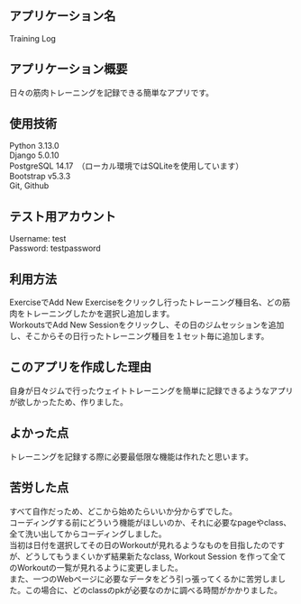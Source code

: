 ## アプリケーション名
Training Log

## アプリケーション概要
日々の筋肉トレーニングを記録できる簡単なアプリです。

## 使用技術
Python 3.13.0<br/>
Django 5.0.10<br/>
PostgreSQL 14.17　（ローカル環境ではSQLiteを使用しています）<br/>
Bootstrap v5.3.3<br/>
Git, Github<br/>

## テスト用アカウント
Username: test  
Password: testpassword

## 利用方法
ExerciseでAdd New Exerciseをクリックし行ったトレーニング種目名、どの筋肉をトレーニングしたかを選択し追加します。<br/>
WorkoutsでAdd New Sessionをクリックし、その日のジムセッションを追加し、そこからその日行ったトレーニング種目を１セット毎に追加します。<br/>

## このアプリを作成した理由
自身が日々ジムで行ったウェイトトレーニングを簡単に記録できるようなアプリが欲しかったため、作りました。

## よかった点
トレーニングを記録する際に必要最低限な機能は作れたと思います。

## 苦労した点
すべて自作だっため、どこから始めたらいいか分からずでした。<br/>
コーディングする前にどういう機能がほしいのか、それに必要なpageやclass、全て洗い出してからコーディングしました。<br/>
当初は日付を選択してその日のWorkoutが見れるようなものを目指したのですが、どうしてもうまくいかず結果新たなclass, Workout Session
を作って全てのWorkoutの一覧が見れるように変更しました。<br/>
また、一つのWebページに必要なデータをどう引っ張ってくるかに苦労しました。この場合に、どのclassのpkが必要なのかに調べる時間がかかりました。<br/>
